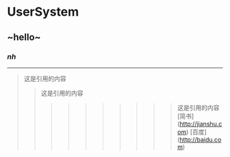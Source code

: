 # UserSystem
## ~hello~
### ***nh***
---
>这是引用的内容
>>这是引用的内容
>>>>>>>>>>这是引用的内容
[简书] (http://jianshu.com)
[百度] (http://baidu.com)
